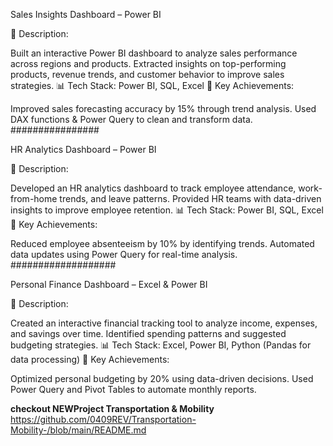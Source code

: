  Sales Insights Dashboard – Power BI


📌 Description:


Built an interactive Power BI dashboard to analyze sales performance across regions and products.
Extracted insights on top-performing products, revenue trends, and customer behavior to improve sales strategies.
📊 Tech Stack: Power BI, SQL, Excel
🚀 Key Achievements:

Improved sales forecasting accuracy by 15% through trend analysis.
Used DAX functions & Power Query to clean and transform data.
################


HR Analytics Dashboard – Power BI


📌 Description:


Developed an HR analytics dashboard to track employee attendance, work-from-home trends, and leave patterns.
Provided HR teams with data-driven insights to improve employee retention.
📊 Tech Stack: Power BI, SQL, Excel
🚀 Key Achievements:

Reduced employee absenteeism by 10% by identifying trends.
Automated data updates using Power Query for real-time analysis.
###################


Personal Finance Dashboard – Excel & Power BI


📌 Description:

Created an interactive financial tracking tool to analyze income, expenses, and savings over time.
Identified spending patterns and suggested budgeting strategies.
📊 Tech Stack: Excel, Power BI, Python (Pandas for data processing)
🚀 Key Achievements:

Optimized personal budgeting by 20% using data-driven decisions.
Used Power Query and Pivot Tables to automate monthly reports.




**checkout NEWProject Transportation & Mobility** 
https://github.com/0409REV/Transportation-Mobility-/blob/main/README.md

